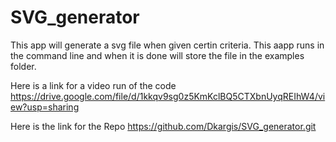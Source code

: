 # SVG_generator

This app will generate a svg file when given certin criteria. This aapp runs in the command line and when it is done will store the file in the examples folder.

Here is a link for a video run of the  code https://drive.google.com/file/d/1kkqv9sg0z5KmKclBQ5CTXbnUyqREIhW4/view?usp=sharing

Here is the link for the Repo https://github.com/Dkargis/SVG_generator.git